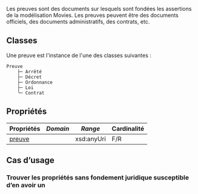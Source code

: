 Les preuves sont des documents sur lesquels sont fondées les assertions de la modélisation Movies. Les preuves peuvent être des documents officiels, des documents administratifs, des contrats, etc.

## Classes

Une preuve est l'instance de l'une des classes suivantes :

```
Preuve
    ├─ Arrêté
    ├─ Décret
    ├─ Ordonnance
    ├─ Loi
    ╰─ Contrat
```

## Propriétés

| **Propriétés**                 | ***Domain*** | ***Range*** | Cardinalité |
| ------------------------------ | ------------ | ----------- | ----------- |
| [preuve](Propriétés/preuve.md) |              | xsd:anyUri  | F/R         |

## Cas d’usage

### Trouver les propriétés sans fondement juridique susceptible d’en avoir un
